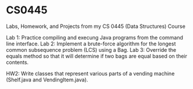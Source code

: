 # CS0445
Labs, Homework, and Projects from my CS 0445 (Data Structures) Course

Lab 1: Practice compiling and execu ng Java programs from the command line interface.
Lab 2: Implement a brute-force algorithm for the longest common subsequence problem (LCS) using a Bag.
Lab 3: Override the equals method so that it will determine if two bags are equal based on their contents.

HW2: Write classes that represent various parts of a vending machine (Shelf.java and VendingItem.java).
